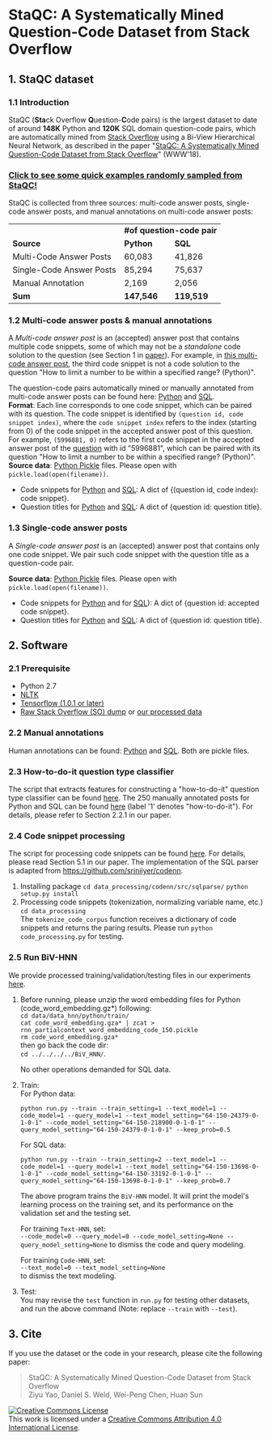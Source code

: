 # StaQC: A Systematically Mined Question-Code Dataset from Stack Overflow

## 1. StaQC dataset

### 1.1 Introduction
StaQC (**Sta**ck Overflow **Q**uestion-**C**ode pairs) is the largest dataset to date of around **148K** Python and **120K** SQL domain question-code pairs, which are automatically mined from [Stack Overflow](https://stackoverflow.com/) using a Bi-View Hierarchical Neural Network, as described in the paper "[StaQC: A Systematically Mined Question-Code Dataset from Stack Overflow](http://web.cse.ohio-state.edu/~sun.397/docs/StaQC-www18.pdf)" (WWW'18).

### [**Click to see some quick examples randomly sampled from StaQC!**](http://web.cse.ohio-state.edu/~yao.470/paper/StaQC_examples.html)

StaQC is collected from three sources: multi-code answer posts, single-code answer posts, and manual annotations on multi-code answer posts:
<table>
  <tr>
    <td></td>
    <td colspan="2"><strong>#of question-code pair</strong></td>
  </tr>
  <tr>
    <td><strong>Source</strong></td>
    <td><strong>Python</strong></td>
    <td><strong>SQL</strong></td>
  </tr>
  <tr>
    <td>Multi-Code Answer Posts</td>
    <td>60,083</td>
    <td>41,826</td>
  </tr>
  <tr>
    <td>Single-Code Answer Posts</td>
    <td>85,294</td>
    <td>75,637</td>
  </tr>
  <tr>
    <td>Manual Annotation</td>
    <td>2,169</td>
    <td>2,056</td>
  </tr>
  <tr>
    <td><strong>Sum</strong></td>
    <td><strong>147,546</strong></td>
    <td><strong>119,519</strong></td>
  </tr>
</table>

### 1.2 Multi-code answer posts & manual annotations
A *Multi-code answer post* is an (accepted) answer post that contains multiple code snippets, some of which may not be a *standalone* code solution to the question (see Section 1 in [paper](http://web.cse.ohio-state.edu/~sun.397/docs/StaQC-www18.pdf)). For example, in [this multi-code answer post](https://stackoverflow.com/a/5996949), the third code snippet is not a code solution to the question "How to limit a number to be within a specified range? (Python)".

The question-code pairs automatically mined or manually annotated from multi-code answer posts can be found here: [Python](final_collection/python_multi_code_iids.txt) and [SQL](final_collection/sql_multi_code_iids.txt). 
<br> **Format**: Each line corresponds to one code snippet, which can be paired with its question. The code snippet is identified by `(question id, code snippet index)`, where the `code snippet index` refers to the index (starting from 0) of the code snippet in the accepted answer post of this question. For example, `(5996881, 0)` refers to the first code snippet in the accepted answer post of the [question](https://stackoverflow.com/a/5996949) with id "5996881", which can be paired with its question "How to limit a number to be within a specified range? (Python)".
<br> **Source data**: [Python Pickle](https://docs.python.org/2/library/pickle.html) files. Please open with `pickle.load(open(filename))`.
- Code snippets for [Python](annotation_tool/data/code_solution_labeled_data/source/python_how_to_do_it_by_classifier_multiple_iid_to_code.pickle) and [SQL](annotation_tool/data/code_solution_labeled_data/source/sql_how_to_do_it_by_classifier_multiple_iid_to_code.pickle): A dict of {(question id, code index): code snippet}.
- Question titles for [Python](annotation_tool/data/code_solution_labeled_data/source/python_how_to_do_it_by_classifier_multiple_qid_to_title.pickle) and [SQL](annotation_tool/data/code_solution_labeled_data/source/sql_how_to_do_it_by_classifier_multiple_qid_to_title.pickle): A dict of {question id: question title}.

### 1.3 Single-code answer posts
A *Single-code answer post* is an (accepted) answer post that contains only one code snippet. We pair such code snippet with the question title as a question-code pair.

**Source data**: [Python Pickle](https://docs.python.org/2/library/pickle.html) files. Please open with `pickle.load(open(filename))`.
- Code snippets for [Python](annotation_tool/data/code_solution_labeled_data/source/python_how_to_do_it_qid_by_classifier_unlabeled_single_code_answer_qid_to_code.pickle) and for [SQL](annotation_tool/data/code_solution_labeled_data/source/sql_how_to_do_it_qid_by_classifier_unlabeled_single_code_answer_qid_to_code.pickle)): A dict of {question id: accepted code snippet}.
- Question titles for [Python](annotation_tool/data/code_solution_labeled_data/source/python_how_to_do_it_qid_by_classifier_unlabeled_single_code_answer_qid_to_title.pickle) and [SQL](annotation_tool/data/code_solution_labeled_data/source/sql_how_to_do_it_qid_by_classifier_unlabeled_single_code_answer_qid_to_title.pickle): A dict of {question id: question title}.


## 2. Software

### 2.1 Prerequisite
- Python 2.7
- [NLTK](http://www.nltk.org/) 
- [Tensorflow (1.0.1 or later)](https://www.tensorflow.org/)
- [Raw Stack Overflow (SO) dump](https://archive.org/details/stackexchange) or [our processed data](data/data_hnn)

### 2.2 Manual annotations
Human annotations can be found: [Python](annotation_tool/crowd_sourcing/python_annotator/all_agreed_iid_to_label.pickle) and [SQL](annotation_tool/crowd_sourcing/sql_annotator/all_agreed_iid_to_label.pickle). Both are pickle files.

### 2.3 How-to-do-it question type classifier
The script that extracts features for constructing a "how-to-do-it" question type classifier can be found [here](data_processing/howto_features.py#L106). The 250 manually annotated posts for Python and SQL can be found [here](annotation_tool/data/question_type_labeled_data/) (label '1' denotes "how-to-do-it"). For details, please refer to Section 2.2.1 in our paper.

### 2.4 Code snippet processing
The script for processing code snippets can be found [here](data_processing/code_processing.py#L311). For details, please read Section 5.1 in our paper. The implementation of the SQL parser is adapted from https://github.com/sriniiyer/codenn.
1. Installing package
`cd data_processing/codenn/src/sqlparse/` `python setup.py install`<br>
2. Processing code snippets (tokenization, normalizing variable name, etc.)<br>
`cd data_processing`<br>
The `tokenize_code_corpus` function receives a dictionary of code snippets and returns the paring results. Please run `python code_processing.py` for testing.

### 2.5 Run BiV-HNN
We provide processed training/validation/testing files in our experiments [here](data/data_hnn/). 

1. Before running, please unzip the word embedding files for Python (code_word_embedding.gz*) following:<br>
`cd data/data_hnn/python/train/`<br>
`cat code_word_embedding.gza* | zcat > rnn_partialcontext_word_embedding_code_150.pickle`<br>
`rm code_word_embedding.gza*`<br>
then go back the code dir:<br>
`cd ../../../../BiV_HNN/`.

   No other operations demanded for SQL data.

2. Train:<br>
   For Python data:<br>
   ```
   python run.py --train --train_setting=1 --text_model=1 --code_model=1 --query_model=1 --text_model_setting="64-150-24379-0-1-0-1" --code_model_setting="64-150-218900-0-1-0-1" --query_model_setting="64-150-24379-0-1-0-1" --keep_prob=0.5
   ```
  
   For SQL data:<br>
   ```
   python run.py --train --train_setting=2 --text_model=1 --code_model=1 --query_model=1 --text_model_setting="64-150-13698-0-1-0-1" --code_model_setting="64-150-33192-0-1-0-1" --query_model_setting="64-150-13698-0-1-0-1" --keep_prob=0.7
   ```

   The above program trains the `BiV-HNN` model. It will print the model's learning process on the training set, and its performance on the validation set and the testing set. 

   For training `Text-HNN`, set:<br>
   `--code_model=0 --query_model=0 --code_model_setting=None --query_model_setting=None`
   to dismiss the code and query modeling.

   For training `Code-HNN`, set:<br>
   `--text_model=0 --text_model_setting=None`<br>
   to dismiss the text modeling.

3. Test:<br>
You may revise the `test` function in `run.py` for testing other datasets, and run the above command (Note: replace `--train` with `--test`). 

## 3. Cite
If you use the dataset or the code in your research, please cite the following paper:
> StaQC: A Systematically Mined Question-Code Dataset from Stack Overflow<br>
> Ziyu Yao, Daniel S. Weld, Wei-Peng Chen, Huan Sun

<a rel="license" href="http://creativecommons.org/licenses/by/4.0/"><img alt="Creative Commons License" style="border-width:0" src="https://i.creativecommons.org/l/by/4.0/88x31.png" /></a><br />This work is licensed under a <a rel="license" href="http://creativecommons.org/licenses/by/4.0/">Creative Commons Attribution 4.0 International License</a>.
